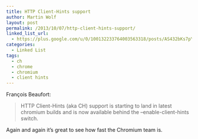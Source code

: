 ```yaml
---
title: HTTP Client-Hints support
author: Martin Wolf
layout: post
permalink: /2013/10/07/http-client-hints-support/
linked_list_url:
  - https://plus.google.com/u/0/100132233764003563318/posts/AS432bKs7pY
categories:
  - Linked List
tags:
  - ch
  - chrome
  - chromium
  - client hints
---
```

<p class="linked-list-quote-author">
  François Beaufort:
</p>

> HTTP Client-Hints (aka CH) support is starting to land in latest chromium builds and is now available behind the &#8211;enable-client-hints switch.

Again and again it&#8217;s great to see how fast the Chromium team is.